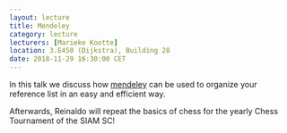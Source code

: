 ```yaml
---
layout: lecture
title: Mendeley
category: lecture
lecturers: [Marieke Kootte]
location: 3.E450 (Dijkstra), Building 28 
date: 2018-11-29 16:30:00 CET
---
```


In this talk we discuss how [mendeley] can be used to organize your reference list in an easy and efficient way. 

Afterwards, Reinaldo will repeat the basics of chess for the yearly Chess Tournament of the SIAM SC!

[mendeley]:https://www.mendeley.com/?interaction_required=true




